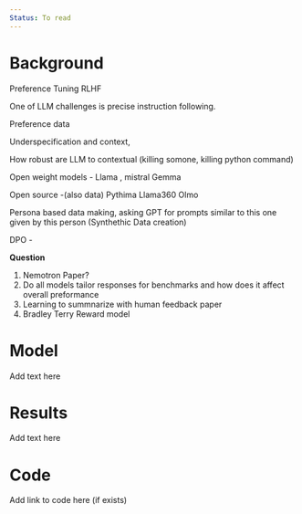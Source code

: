 ```yaml
---
Status: To read
---
```

# Background

Preference Tuning RLHF

One of LLM challenges is precise instruction following.

Preference data

Underspecification and context,

How robust are LLM to contextual (killing somone, killing python command)

Open weight models - Llama , mistral Gemma

Open source -(also data) Pythima Llama360 Olmo

Persona based data making, asking GPT for prompts similar to this one given by this person (Synthethic Data creation)

DPO -

**Question**

1. Nemotron Paper?
2. Do all models tailor responses for benchmarks and how does it affect overall preformance
3. Learning to summnarize with human feedback paper
4. Bradley Terry Reward model

  

  

# Model

Add text here

# Results

Add text here

# Code

Add link to code here (if exists)